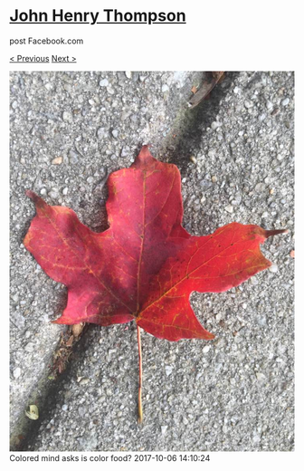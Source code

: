 # [John Henry Thompson](../README.md)
post Facebook.com

[< Previous](2017-10-06-9.md) [Next >](2017-10-06-11.md)

[![](../media/2017-10-06/Timeline-Photos-Colored-mind-asks-is-color-food-6.jpg)](../README.md)
Colored mind asks is color food?
2017-10-06 14:10:24
